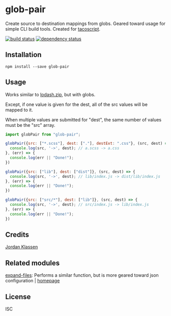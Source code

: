 # glob-pair

Create source to destination mappings from globs. Geared toward usage for simple
CLI build tools. Created for [tacoscript].

[![build status](https://secure.travis-ci.org/forivall/glob-pair.svg)](http://travis-ci.org/forivall/glob-pair)
[![dependency status](https://david-dm.org/forivall/glob-pair.svg)](https://david-dm.org/forivall/glob-pair)

## Installation

```
npm install --save glob-pair
```

## Usage

Works similar to [lodash.zip](https://lodash.com/docs#zip), but with globs.

Except, if one value is given for the dest, all of the src values will be mapped
to it.

When multiple values are submitted for "dest", the same number of values must be
the "src" array.

```js
import globPair from "glob-pair";

globPair({src: ["*.scss"], dest: ["."], destExt: ".css"}, (src, dest) => {
  console.log(src, '->', dest); // a.scss -> a.css
}, (err) => {
  console.log(err || "Done!");
})

globPair({src: ["lib"], dest: ["dist"]}, (src, dest) => {
  console.log(src, '->', dest); // lib/index.js -> dist/lib/index.js
}, (err) => {
  console.log(err || "Done!");
})

globPair({src: ["src/*"], dest: ["lib"]}, (src, dest) => {
  console.log(src, '->', dest); // src/index.js -> lib/index.js
}, (err) => {
  console.log(err || "Done!");
})
```

## Credits
[Jordan Klassen](https://github.com/forivall/)

## Related modules

[expand-files]: Performs a similar function, but is more geared toward json
configuration | [homepage](https://github.com/jonschlinkert/expand-files)

## License

ISC

[tacoscript]: https://github.com/forivall/tacoscript
[expand-files]: https://www.npmjs.com/package/expand-files
